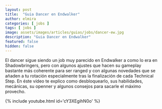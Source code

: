 ```yaml
---
layout: post
title:  "Guia Dancer en Endwalker"
author: elmira
categories: [ jobs ]
tags: [ jobs ]
image: assets/images/articles/guias/jobs/dancer-ew.jpg
description: "Guia Dancer en Endwalker"
featured: false
hidden: false
---
```


El dancer sigue siendo un job muy parecido en Endwalker a como lo era en Shadowbringers, pero con algunos ajustes que hacen su gameplay bastante más coherente para ser ranged y con algunas novedades que se añaden a tu rotación especialmente tras la finalización de cada Technical Step. En éste vídeo te explico como desbloquearlo, sus habilidades, mecánicas, su openner y algunos consejos para sacarle el máximo provecho.

{% include youtube.html id='cY3XEgihN0o' %}